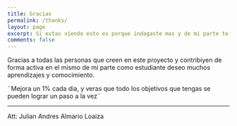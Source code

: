 ```yaml
---
title: Gracias
permalink: /thanks/
layout: page
excerpt: Si estas viendo esto es porque indagaste mas y de mi parte te deseo surte en tu vida
comments: false
---
```


Gracias a todas las personas que creen en este proyecto y contribiyen de forma activa en el mismo de mi parte como estudiante deseo muchos aprendizajes y comocimiento.

¨Mejora un 1% cada dia, y veras que todo los objetivos que tengas se pueden lograr un paso a la vez¨
<hr>
 Att: Julian Andres Almario Loaiza

